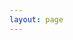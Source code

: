 ```yaml
---
layout: page
---
```


<script setup>
import {
  VPTeamPage,
  VPTeamPageTitle,
  VPTeamMembers,
   VPTeamPageSection
} from 'vitepress/theme'

import { baseURL } from './baseURL.ts'

const coreMembers = [

  {
    avatar: `${baseURL}/王超.png`,
    name: '王超',
    title: 'Quality Control',
    desc: '每天都是一个新的开始，走向更好的自己',
  },
  {
    avatar: `${baseURL}/孙飞燕.png`,
    name: '孙飞燕',
    title: 'Quality Control',
    desc: '道阻且长，行则将至'
  },

]

const partners = [
  {
    avatar: `${baseURL}/李斌.png`,
    name: '李斌',
    title: 'Quality Control',
     desc: '千里之行，始于足下'
  },
  {
    avatar: `${baseURL}/马艳平.png`,
    name: '马艳平',
    title: 'Quality Control',
    desc: '行而不辍，未来可期',
  },
  {
    avatar: `${baseURL}/廖磊.png`,
    name: '廖磊',
    title: 'Quality Control',
    desc: '时间不在于拥有多少，而在于怎么使用',
  },
]


</script>

<VPTeamPage>
  <VPTeamPageTitle>
    <template #title>我们的测试</template>
    <template #lead>核心成员</template>
  </VPTeamPageTitle>
  <VPTeamMembers size="medium" :members="coreMembers" />
  <VPTeamPageSection>
    <template #title>特别感谢</template>
    <template #lead>协同伙伴</template>
    <template #members>
      <VPTeamMembers size="small" :members="partners" />
    </template>
  </VPTeamPageSection>
</VPTeamPage>
